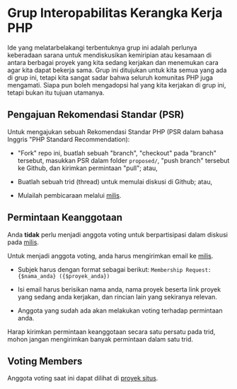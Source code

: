 Grup Interopabilitas Kerangka Kerja PHP
====================================

Ide yang melatarbelakangi terbentuknya grup ini adalah perlunya keberadaan sarana
untuk mendiskusikan kemiripian atau kesamaan di antara berbagai proyek yang kita sedang kerjakan dan menemukan
cara agar kita dapat bekerja sama. Grup ini ditujukan untuk kita semua yang ada di grup ini, tetapi kita sangat
sadar bahwa seluruh komunitas PHP juga mengamati. Siapa pun boleh mengadopsi hal yang kita kerjakan
di grup ini, tetapi bukan itu tujuan utamanya.


Pengajuan Rekomendasi Standar (PSR)
------------------------------------

Untuk mengajukan sebuah Rekomendasi Standar PHP (PSR dalam bahasa Inggris "PHP Standard Recommendation):

- "Fork" repo ini, buatlah sebuah "branch", "checkout" pada "branch" tersebut, masukkan PSR dalam folder 
  `proposed/`, "push branch" tersebut ke Github, dan kirimkan permintaan "pull"; atau,
  
- Buatlah sebuah trid (thread) untuk memulai diskusi di Github; atau,

- Mulailah pembicaraan melalui [milis][].

[milis]: http://groups.google.com/group/php-fig/


Permintaan Keanggotaan
---------------------

Anda **tidak** perlu menjadi anggota voting untuk berpartisipasi dalam diskusi pada [milis][].

Untuk menjadi anggota voting, anda harus mengirimkan email ke [milis][].

- Subjek harus dengan format sebagai berikut: `Membership Request: {$nama_anda} ({$proyek_anda})`

- Isi email harus berisikan nama anda, nama proyek beserta link proyek yang sedang anda kerjakan, dan
  rincian lain yang sekiranya relevan.

- Anggota yang sudah ada akan melakukan voting terhadap permintaan anda.

Harap kirimkan permintaan keanggotaan secara satu persatu pada trid, 
mohon jangan mengirimkan banyak permintaan dalam satu trid. 


Voting Members
--------------

Anggota voting saat ini dapat dilihat di [proyek situs][].

[proyek situs]: http://www.php-fig.org/
